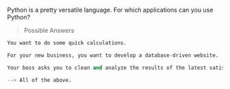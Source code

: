 Python is a pretty versatile language. For which applications can you use Python?

> Possible Answers

```py
You want to do some quick calculations.

For your new business, you want to develop a database-driven website.

Your boss asks you to clean and analyze the results of the latest satisfaction survey.

--> All of the above.
```